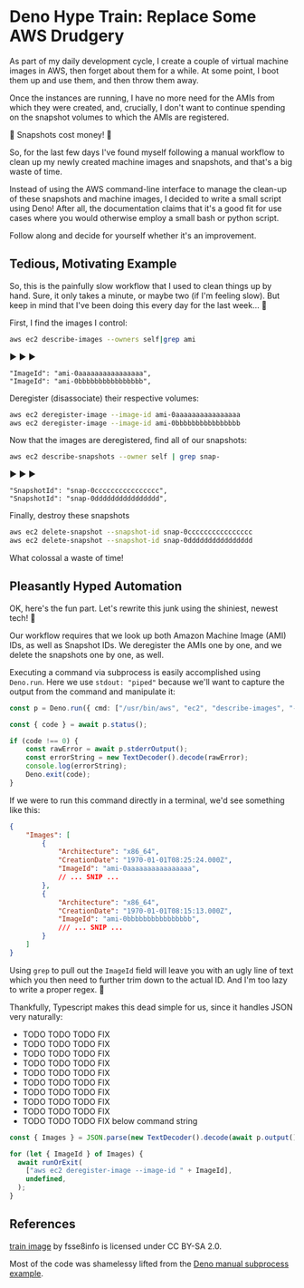 # Deno Hype Train: Replace Some AWS Drudgery

As part of my daily development cycle, I create a couple
of virtual machine images in AWS, then forget about them
for a while.  At some point, I boot them up and use them,
and then throw them away.

Once the instances are running, I have no more need for
the AMIs from which they were created, and, crucially,
I don't want to continue spending on the snapshot volumes
to which the AMIs are registered. 

💸 Snapshots cost money! 💸

So, for the last few days I've found myself following a manual workflow to clean up my newly created machine images and snapshots, and that's a big waste of time.

Instead of using the AWS command-line interface to manage the clean-up of these snapshots and machine images, I decided to write a small script using Deno!  After all, the documentation claims that it's a good fit for use cases where you would otherwise employ a small bash or python script.

Follow along and decide for yourself whether it's an improvement.

## Tedious, Motivating Example

So, this is the painfully slow workflow that I used to clean things up by hand.  Sure, it only takes a minute, or maybe two (if I'm feeling slow).  But keep in mind that I've been doing this every day for the last week... 🤢

First, I find the images I control:

```sh
aws ec2 describe-images --owners self|grep ami
```
▶️ ▶️ ▶️

```text
"ImageId": "ami-0aaaaaaaaaaaaaaaa",
"ImageId": "ami-0bbbbbbbbbbbbbbbb",
```

Deregister (disassociate) their respective volumes:

```sh
aws ec2 deregister-image --image-id ami-0aaaaaaaaaaaaaaaa
aws ec2 deregister-image --image-id ami-0bbbbbbbbbbbbbbbb
```

Now that the images are deregistered, find all of our snapshots:

```sh
aws ec2 describe-snapshots --owner self | grep snap-
```

▶️ ▶️ ▶️

```text
"SnapshotId": "snap-0cccccccccccccccc",
"SnapshotId": "snap-0dddddddddddddddd",
```

Finally, destroy these snapshots 

```sh
aws ec2 delete-snapshot --snapshot-id snap-0cccccccccccccccc
aws ec2 delete-snapshot --snapshot-id snap-0dddddddddddddddd
```

What colossal a waste of time!

## Pleasantly Hyped Automation 

OK, here's the fun part.  Let's rewrite this junk using the shiniest,  newest tech! 🦕 

Our workflow requires that we look up both Amazon Machine Image (AMI) IDs, as well as Snapshot IDs.  We deregister the AMIs one by one, and we delete the snapshots one by one, as well.

Executing a command via subprocess is easily accomplished using `Deno.run`.  Here we use `stdout: "piped"` because we'll want to capture the output from the command and manipulate it:

```ts
const p = Deno.run({ cmd: ["/usr/bin/aws", "ec2", "describe-images", "--owners", "self"], stdout: "piped" });

const { code } = await p.status();

if (code !== 0) {
    const rawError = await p.stderrOutput();
    const errorString = new TextDecoder().decode(rawError);
    console.log(errorString);
    Deno.exit(code);
}
```

If we were to run this command directly in a terminal, we'd see
something like this:

```json
{
    "Images": [
        {
            "Architecture": "x86_64",
            "CreationDate": "1970-01-01T08:25:24.000Z",
            "ImageId": "ami-0aaaaaaaaaaaaaaaa",
            // ... SNIP ...
        },
        {
            "Architecture": "x86_64",
            "CreationDate": "1970-01-01T08:15:13.000Z",
            "ImageId": "ami-0bbbbbbbbbbbbbbbb",
            /// ... SNIP ...
        }
    ]
}
```

Using `grep` to pull out the `ImageId` field will leave you with
an ugly line of text which you then need to further trim down to
the actual ID. And I'm too lazy to write a proper regex. 🌝

Thankfully, Typescript makes this dead simple for us, since it
handles JSON very naturally:

- TODO TODO TODO FIX
- TODO TODO TODO FIX
- TODO TODO TODO FIX
- TODO TODO TODO FIX
- TODO TODO TODO FIX
- TODO TODO TODO FIX
- TODO TODO TODO FIX
- TODO TODO TODO FIX
- TODO TODO TODO FIX
- TODO TODO TODO FIX     below  command string


```ts
const { Images } = JSON.parse(new TextDecoder().decode(await p.output()));

for (let { ImageId } of Images) {
  await runOrExit(
    ["aws ec2 deregister-image --image-id " + ImageId],
    undefined,
  );
}
```


## References

[train image](https://ccsearch.creativecommons.org/photos/b66ad5eb-8395-4eaa-a26f-ba680b23f027) by fsse8info is licensed under CC BY-SA 2.0.

Most of the code was shamelessy lifted from the [Deno manual subprocess example](https://deno.land/manual/examples/subprocess).
